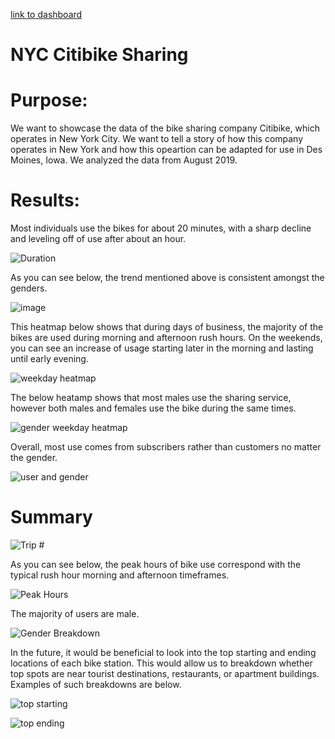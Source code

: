 [link to dashboard](https://public.tableau.com/app/profile/jayce.cox/viz/NYC_Citibike_Challenge_16440065533970/NYCCitibikeStory?publish=yes)

# NYC Citibike Sharing  

# Purpose:

We want to showcase the data of the bike sharing company Citibike, which operates in New York City. We want to tell a story of how this company operates in New York and how this opeartion can be adapted for use in Des Moines, Iowa. We analyzed the data from August 2019.

# Results:

Most individuals use the bikes for about 20 minutes, with a sharp decline and leveling off of use after about an hour. 

![Duration](https://user-images.githubusercontent.com/92542382/152707398-11896b56-7abf-4172-819d-c18f9f366422.PNG)

As you can see below, the trend mentioned above is consistent amongst the genders. 

![image](https://user-images.githubusercontent.com/92542382/152707476-e1389d46-34ca-429f-afd2-88550ac0ba47.png)

This heatmap below shows that during days of business, the majority of the bikes are used during morning and afternoon rush hours. On the weekends, you can see an increase of usage starting later in the morning and lasting until early evening. 

![weekday heatmap](https://user-images.githubusercontent.com/92542382/152707571-6f49fd13-fe1e-47bc-ac5c-c984f16b73f7.PNG)

The below heatamp shows that most males use the sharing service, however both males and females use the bike during the same times. 

![gender weekday heatmap](https://user-images.githubusercontent.com/92542382/152707683-6addcf80-bf56-4ee4-a869-35197d7234cb.PNG)

Overall, most use comes from subscribers rather than customers no matter the gender.  

![user and gender](https://user-images.githubusercontent.com/92542382/152707745-ceba9704-adc6-49b3-b4b8-926b2a136d3d.PNG)

# Summary 

![Trip #](https://user-images.githubusercontent.com/92542382/152707034-0d5878c8-022a-4431-91f7-cc9986647aa7.PNG)

As you can see below, the peak hours of bike use correspond with the typical rush hour morning and afternoon timeframes. 

![Peak Hours](https://user-images.githubusercontent.com/92542382/152707169-c2aca623-847a-440e-94bb-2d10b06a419e.PNG)

The majority of users are male.

![Gender Breakdown](https://user-images.githubusercontent.com/92542382/152707223-b97ae56e-6cc3-40d5-bff4-d891599a2c8b.PNG)

In the future, it would be beneficial to look into the top starting and ending locations of each bike station. This would allow us to breakdown whether top spots are near tourist destinations, restaurants, or apartment buildings. Examples of such breakdowns are below.

![top starting](https://user-images.githubusercontent.com/92542382/152708427-c9be755a-63a0-404d-b7fa-7ae019216929.PNG)

![top ending](https://user-images.githubusercontent.com/92542382/152708419-2c887e7d-6610-4421-8081-2eded2e034c0.PNG)




